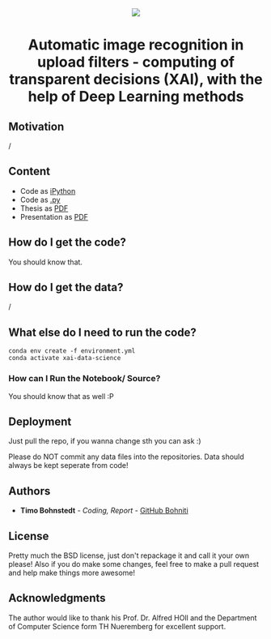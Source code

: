 <div style="border-bottom:none;">
  <div align="center"> 
    <img style="border-bottom:none;" src="https://www.gerri-germany.org/files/gerri/img/graphics/Logos%20Partner/TH_Nuernberg_Logo_transp.png">
    <h1>Automatic image recognition in upload filters - computing of transparent decisions (XAI), with the help of Deep Learning methods</h1>
  </div>
</div>

## Motivation

/

## Content

- Code as [iPython](hhttps://github.com/bohniti/computing_transparent_decisions/blob/master/Code/Notebooks/Bachelor_Thesis_Text_Generation.ipynb) 
- Code as [.py](https://github.com/bohniti/computing_transparent_decisions/blob/master/Code/Source)
- Thesis as [PDF](https://github.com/bohniti/computing_transparent_decisions/blob/master/Thesis/thesis.pdf)
- Presentation as [PDF](https://github.com/bohniti/computing_transparent_decisions/blob/master/Presentation/presentaion.pdf)

## How do I get the code?

You should know that.

## How do I get the data?

/

## What else do I need to run the code?

```
conda env create -f environment.yml
conda activate xai-data-science
```

### How can I Run the Notebook/ Source?

You should know that as well :P

## Deployment

Just pull the repo, if you wanna change sth you can ask :)

Please do NOT commit any data files into the repositories. Data should always be kept seperate from code!

## Authors

* **Timo Bohnstedt** - *Coding, Report* - [GitHub Bohniti](https://github.com/bohniti)

## License

Pretty much the BSD license, just don't repackage it and call it your own please!
Also if you do make some changes, feel free to make a pull request and help make things more awesome!

## Acknowledgments

The author would like to thank his Prof. Dr. Alfred HOll  and the Department of Computer Science form TH Nueremberg for excellent support. 
